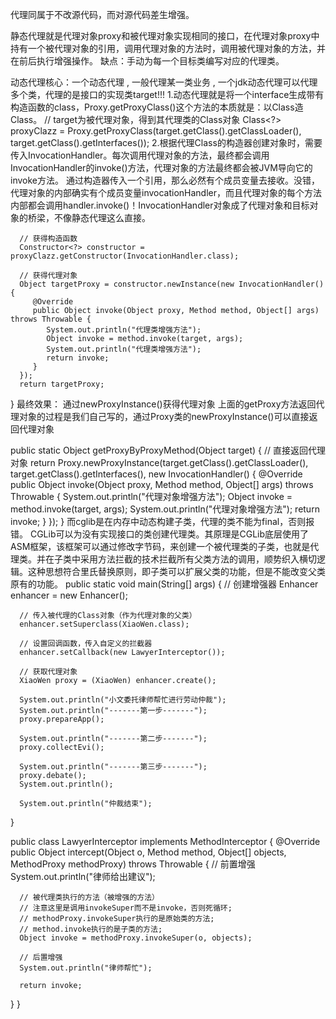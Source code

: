 代理同属于不改源代码，而对源代码差生增强。

静态代理就是代理对象proxy和被代理对象实现相同的接口，在代理对象proxy中持有一个被代理对象的引用，调用代理对象的方法时，调用被代理对象的方法，并在前后执行增强操作。
缺点：手动为每一个目标类编写对应的代理类。

动态代理核心：一个动态代理 , 一般代理某一类业务 , 一个jdk动态代理可以代理多个类，代理的是接口的实现类target!!!
1.动态代理就是将一个interface生成带有构造函数的class，Proxy.getProxyClass()这个方法的本质就是：以Class造Class。
      // target为被代理对象，得到其代理类的Class对象
      Class<?> proxyClazz = Proxy.getProxyClass(target.getClass().getClassLoader(), target.getClass().getInterfaces());
2.根据代理Class的构造器创建对象时，需要传入InvocationHandler。每次调用代理对象的方法，最终都会调用InvocationHandler的invoke()方法，代理对象的方法最终都会被JVM导向它的invoke方法。
通过构造器传入一个引用，那么必然有个成员变量去接收。没错，代理对象的内部确实有个成员变量invocationHandler，而且代理对象的每个方法内部都会调用handler.invoke()！InvocationHandler对象成了代理对象和目标对象的桥梁，不像静态代理这么直接。
      
      // 获得构造函数
      Constructor<?> constructor = proxyClazz.getConstructor(InvocationHandler.class);

      // 获得代理对象
      Object targetProxy = constructor.newInstance(new InvocationHandler() {
         @Override
         public Object invoke(Object proxy, Method method, Object[] args) throws Throwable {
            System.out.println("代理类增强方法");
            Object invoke = method.invoke(target, args);
            System.out.println("代理类增强方法");
            return invoke;
         }
      });
      return targetProxy;
   }
最终效果：
通过newProxyInstance()获得代理对象
上面的getProxy方法返回代理对象的过程是我们自己写的，通过Proxy类的newProxyInstance()可以直接返回代理对象

public static Object getProxyByProxyMethod(Object target) {
   // 直接返回代理对象
   return Proxy.newProxyInstance(target.getClass().getClassLoader(), target.getClass().getInterfaces(), new InvocationHandler() {
      @Override
      public Object invoke(Object proxy, Method method, Object[] args) throws Throwable {
         System.out.println("代理对象增强方法");
         Object invoke = method.invoke(target, args);
         System.out.println("代理对象增强方法");
         return invoke;
      }
   });
}
而cglib是在内存中动态构建子类，代理的类不能为final，否则报错。
CGLib可以为没有实现接口的类创建代理类。其原理是CGLib底层使用了ASM框架，该框架可以通过修改字节码，来创建一个被代理类的子类，也就是代理类。并在子类中采用方法拦截的技术拦截所有父类方法的调用，顺势织入横切逻辑。这种思想符合里氏替换原则，即子类可以扩展父类的功能，但是不能改变父类原有的功能。
   public static void main(String[] args) {
      // 创建增强器
      Enhancer enhancer = new Enhancer();

      // 传入被代理的Class对象（作为代理对象的父类）
      enhancer.setSuperclass(XiaoWen.class);

      // 设置回调函数，传入自定义的拦截器
      enhancer.setCallback(new LawyerInterceptor());

      // 获取代理对象
      XiaoWen proxy = (XiaoWen) enhancer.create();

      System.out.println("小文委托律师帮忙进行劳动仲裁");
      System.out.println("-------第一步-------");
      proxy.prepareApp();

      System.out.println("-------第二步-------");
      proxy.collectEvi();

      System.out.println("-------第三步-------");
      proxy.debate();
      System.out.println();

      System.out.println("仲裁结束");
   }


public class LawyerInterceptor implements MethodInterceptor {
   @Override
   public Object intercept(Object o, Method method, Object[] objects, MethodProxy methodProxy) throws Throwable {
      // 前置增强
      System.out.println("律师给出建议");

      // 被代理类执行的方法（被增强的方法）
      // 注意这里是调用invokeSuper而不是invoke，否则死循环;
      // methodProxy.invokeSuper执行的是原始类的方法;
      // method.invoke执行的是子类的方法;
      Object invoke = methodProxy.invokeSuper(o, objects);

      // 后置增强
      System.out.println("律师帮忙");

      return invoke;
   }
}   
   
   
